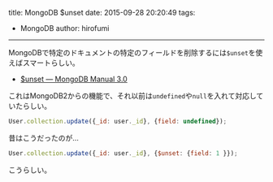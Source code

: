 title: MongoDB $unset
date: 2015-09-28 20:20:49
tags:
- MongoDB
author: hirofumi

---
MongoDBで特定のドキュメントの特定のフィールドを削除するには`$unset`を使えばスマートらしい。

-   [$unset — MongoDB Manual 3.0](http://docs.mongodb.org/manual/reference/operator/update/unset/)

これはMongoDB2からの機能で、それ以前は`undefined`や`null`を入れて対応していたらしい。

```javascript
User.collection.update({_id: user._id}, {field: undefined});
```

昔はこうだったのが…

```javascript
User.collection.update({_id: user._id}, {$unset: {field: 1 }});
```

こうらしい。